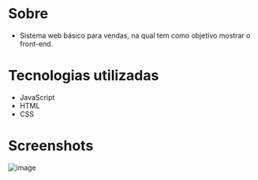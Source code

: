 # Sobre
* Sistema web básico para vendas, na qual tem como objetivo mostrar o front-end.

# Tecnologias utilizadas
* JavaScript
* HTML
* CSS

# Screenshots
![image](https://github.com/MatheusCostaVaz/delicias-royal/assets/105075092/6d2f9cfc-1052-4f39-b498-62392442eda2)


